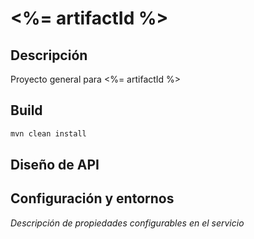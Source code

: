 # <%= artifactId %>

## Descripción
Proyecto general para <%= artifactId %>


## Build

```bash
mvn clean install
```

## Diseño de API 


## Configuración y entornos

_Descripción de propiedades configurables en el servicio_
